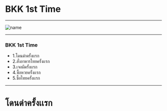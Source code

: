 # BKK 1st Time #

---

![name](https://scontent.fkkc2-1.fna.fbcdn.net/v/t1.15752-9/78326865_601446323934668_2973275936260096000_n.png?_nc_cat=111&_nc_eui2=AeHlNvPbKvrAMgvKlnRZDDe12lTIimEc0WbdOiqXBfNaFxu9FehqScipe1NGs3ajBJRga0AGdbb3RTt8zC9PWXtYdBnSxNqM1ECie1I0o3bvFQ&_nc_ohc=usgbaJE-oE4AQlDxBqiqWLqLdKEPhHbYW-Oahsym5_A3Z7m4MvwJF0BDA&_nc_ht=scontent.fkkc2-1.fna&oh=cc8c007d8fc9a55d2b4dafba2f9702b3&oe=5E7CC1E9)

---
### BKK 1st Time
 
- 1.โดนด่าครั้งเเรก
- 2.สั่งอาหารไทยครั้งเเรก
- 3.เจอผีครั้งเเรก
- 4.ซื้อหวยครั้งเเรก
- 5.ซื้อไทยครั้งเเรก 
---
# โดนด่าครั้งเเรก #
